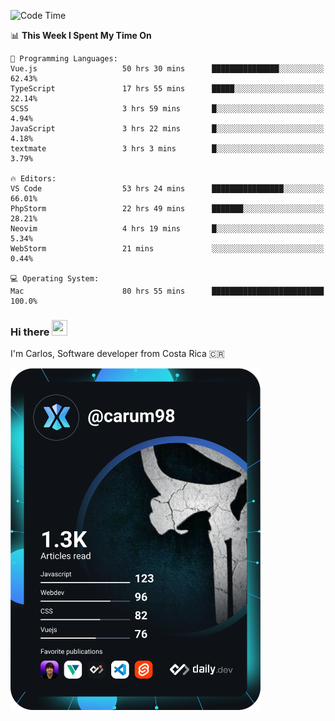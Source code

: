 
<!--START_SECTION:waka-->
![Code Time](http://img.shields.io/badge/Code%20Time-8%2C256%20hrs%2056%20mins-blue)

📊 **This Week I Spent My Time On** 

```text
💬 Programming Languages: 
Vue.js                   50 hrs 30 mins      ███████████████░░░░░░░░░░   62.43% 
TypeScript               17 hrs 55 mins      █████░░░░░░░░░░░░░░░░░░░░   22.14% 
SCSS                     3 hrs 59 mins       █░░░░░░░░░░░░░░░░░░░░░░░░   4.94% 
JavaScript               3 hrs 22 mins       █░░░░░░░░░░░░░░░░░░░░░░░░   4.18% 
textmate                 3 hrs 3 mins        █░░░░░░░░░░░░░░░░░░░░░░░░   3.79%

🔥 Editors: 
VS Code                  53 hrs 24 mins      ████████████████░░░░░░░░░   66.01% 
PhpStorm                 22 hrs 49 mins      ███████░░░░░░░░░░░░░░░░░░   28.21% 
Neovim                   4 hrs 19 mins       █░░░░░░░░░░░░░░░░░░░░░░░░   5.34% 
WebStorm                 21 mins             ░░░░░░░░░░░░░░░░░░░░░░░░░   0.44%

💻 Operating System: 
Mac                      80 hrs 55 mins      █████████████████████████   100.0%

```


<!--END_SECTION:waka-->

### Hi there <img src="https://media.giphy.com/media/hvRJCLFzcasrR4ia7z/giphy.gif" width="25px" height="25px">

I'm Carlos, Software developer from Costa Rica 🇨🇷

<a href="https://app.daily.dev/carum98"><img src="https://github.com/carum98/carum98/blob/main/devcard.svg" width="400" alt="Carlos Umaña Acevedo's Dev Card"/></a>
